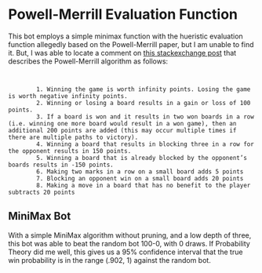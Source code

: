 # Powell-Merrill Evaluation Function
This bot employs a simple minimax function with the hueristic evaluation function allegedly based on the Powell-Merrill
paper, but I am unable to find it. But, I was able to locate a comment on [this stackexchange post](https://boardgames.stackexchange.com/questions/49291/strategy-for-ultimate-tic-tac-toe)
that describes the Powell-Merrill algorithm as follows:
```


        1. Winning the game is worth infinity points. Losing the game is worth negative infinity points.
        2. Winning or losing a board results in a gain or loss of 100 points.
        3. If a board is won and it results in two won boards in a row (i.e. winning one more board would result in a won game), then an additional 200 points are added (this may occur multiple times if there are multiple paths to victory).
        4. Winning a board that results in blocking three in a row for the opponent results in 150 points.
        5. Winning a board that is already blocked by the opponent’s boards results in -150 points.
        6. Making two marks in a row on a small board adds 5 points
        7. Blocking an opponent win on a small board adds 20 points
        8. Making a move in a board that has no benefit to the player subtracts 20 points

```

## MiniMax Bot
With a simple MiniMax algorithm without pruning, and a low depth of three, this bot was able to beat the random bot 
100-0, with 0 draws. If Probability Theory did me well, this gives us a 95% confidence interval that the true win 
probability is in the range (.902, 1) against the random bot.